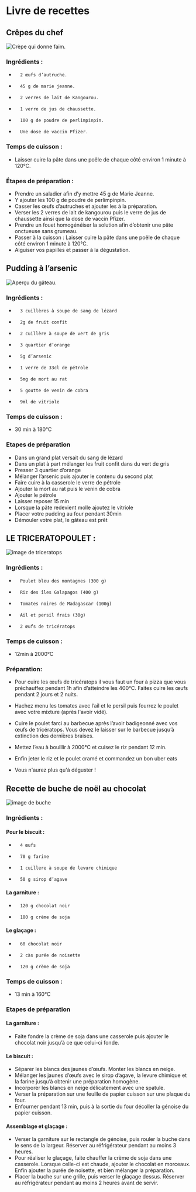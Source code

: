 # Livre de recettes

## Crêpes du chef

![Crèpe qui donne faim.](Images/crepes.png "Crèpes.")

### Ingrédients :
-       2 œufs d’autruche.
-       45 g de marie jeanne.
-       2 verres de lait de Kangourou.
-       1 verre de jus de chaussette.
-       100 g de poudre de perlimpinpin. 
-       Une dose de vaccin Pfizer.
 
### Temps de cuisson : 
 
-    Laisser cuire la pâte dans une poêle de chaque côté environ 1 minute à 120°C.
 
### Étapes de préparation : 
 
-   Prendre un saladier afin d’y mettre 45 g de Marie Jeanne.
-   Y ajouter les 100 g de poudre de perlimpinpin.
-   Casser les œufs d’autruches et ajouter les à la préparation.
-   Verser les 2 verres de lait de kangourou puis le verre de jus de chaussette ainsi que la dose de vaccin Pfizer.
-   Prendre un fouet homogénéiser la solution afin d’obtenir une pâte onctueuse sans grumeau.
-    Passer à la cuisson : Laisser cuire la pâte dans une poêle de chaque côté environ 1 minute à 120°C.
-   Aiguiser vos papilles et passer à la dégustation.

## Pudding à l’arsenic

![Aperçu du gâteau.](Images/pudding.png "Aperçu du gâteau.")

### Ingrédients :
-       3 cuillères à soupe de sang de lézard
-       2g de fruit confit
-       2 cuillère à soupe de vert de gris
-       3 quartier d’orange
-       5g d’arsenic
-       1 verre de 33cl de pétrole
-       5mg de mort au rat
-       5 goutte de venin de cobra
-       9ml de vitriole

### Temps de cuisson :
* 30 min à 180°C

### Etapes de préparation
* Dans un grand plat versait du sang de lézard
* Dans un plat à part mélanger les fruit confit dans du vert de gris
* Presser 3 quartier d’orange
* Mélanger l’arsenic puis ajouter le contenu du second plat
* Faire cuire à la casserole le verre de pétrole
* Ajouter la mort au rat puis le venin de cobra
* Ajouter le pétrole
* Laisser reposer 15 min
* Lorsque la pâte redevient molle ajoutez le vitriole
* Placer votre pudding au four pendant 30min
* Démouler votre plat, le gâteau est prêt 


## LE TRICERATOPOULET : #

![image de triceratops](Images/triceratops.jpg "Il est bo hein")

### Ingrédients : ##

-       Poulet bleu des montagnes (300 g)

-       Riz des îles Galapagos (400 g)

-       Tomates noires de Madagascar (100g)

-       Ail et persil frais (30g)

-       2 œufs de tricératops

### Temps de cuisson :
* 12min à 2000°C

###  Préparation: ##

* Pour cuire les œufs de tricératops il vous faut un four à pizza que vous préchauffez pendant 1h afin d’atteindre les 400°C. Faites cuire les œufs pendant 2 jours et 2 nuits.

* Hachez menu les tomates avec l’ail et le persil puis fourrez le poulet avec votre mixture (après l'avoir vidé).

* Cuire le poulet farci au barbecue après l’avoir badigeonné avec vos œufs de tricératops. Vous devez le laisser sur le barbecue jusqu’à extinction des dernières braises.

* Mettez l’eau à bouillir à 2000°C et cuisez le riz pendant 12 min.

* Enfin jeter le riz et le poulet cramé et commandez un bon uber eats

* Vous n'aurez plus qu'à déguster !

## Recette de buche de noël au chocolat

![image de buche](Images/buche.jpg "buche")

### Ingrédients :

#### Pour le biscuit :

-       4 œufs
-       70 g farine
-       1 cuillere à soupe de levure chimique
-       50 g sirop d’agave

#### La garniture :

-       120 g chocolat noir
-       180 g crème de soja

#### Le glaçage : 

-       60 chocolat noir
-       2 càs purée de noisette
-       120 g crème de soja

### Temps de cuisson :
* 13 min à 160°C

### Etapes de préparation

#### La garniture :

* Faite fondre la crème de soja dans une casserole puis ajouter le chocolat noir jusqu’à ce que celui-ci fonde.

#### Le biscuit :

* Séparer les blancs des jaunes d’œufs. Monter les blancs en neige.
* Mélanger les jaunes d’œufs avec le sirop d’agave, la levure chimique et la farine jusqu’à obtenir une préparation homogène.
* Incorporer les blancs en neige délicatement avec une spatule. 
* Verser la préparation sur une feuille de papier cuisson sur une plaque du four.
* Enfourner pendant 13 min, puis à la sortie du four décoller la génoise du papier cuisson.

#### Assemblage et glaçage :

* Verser la garniture sur le rectangle de génoise, puis rouler la buche dans le sens de la largeur. Réserver au réfrigérateur pendant au moins 3 heures.
* Pour réaliser le glaçage, faite chauffer la crème de soja dans une casserole. Lorsque celle-ci est chaude, ajouter le chocolat en morceaux. Enfin ajouter la purée de noisette, et bien mélanger la préparation.
* Placer la buche sur une grille, puis verser le glaçage dessus. Réserver au réfrigérateur pendant au moins 2 heures avant de servir.

